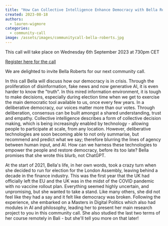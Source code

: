 ```yaml
---
title: "How Can Collective Intelligence Enhance Democracy with Bella Roberts"
created: 2023-08-18
authors: 
  - lauren-wigmore
categories: 
  - community-call
image: /assets/images/communitycall-bella-roberts.jpg
---
```

This call will take place on Wednesday 6th September 2023 at 730pm CET

[Register here for the call](https://us02web.zoom.us/meeting/register/tZ0sf-yhrzkrEta-tRdIVoWcAvBYycp7kkXw)

We are delighted to invite Bella Roberts for our next community call.

In this call Bella will discuss how our democracy is in crisis. Through the proliferation of disinformation, fake news and now generative AI, it is even harder to know the "truth". In this mired information environment, it is tough to make decisions, especially during election time when we get to exercise the main democratic tool available to us, once every few years. In a deliberative democracy, our voices matter more than our votes. Through deliberation, consensus can be built amongst a shared understanding, trust and empathy. Collective intelligence describes a form of collective decision making, which is being increasingly enabled by technology - allowing people to participate at scale, from any location. However, deliberative technologies are soon becoming able to not only summarise, but recommend and predict what we say; therefore blurring the lines of agency between human input, and AI. How can we harness these technologies to empower the people and restore democracy, before its too late? Bella promises that she wrote this blurb, not ChatGPT.

At the start of 2021, Bella's life, in her own words, took a crazy turn when she decided to run for election for the London Assembly, leaving behind a decade in the finance industry. This was the first year that the UK had officially left the EU and the UK was in the midst of the COVID pandemic with no vaccine rollout plan. Everything seemed highly uncertain, and unpromising, but she wanted to take a stand. Like many others, she did not feel like they had a say and it felt like democracy was broken. Following the experience, she embarked on a Masters in Digital Politics which also had modules in AI and philosophy, leading her to present her main research project to you in this community call. She also studied the last two terms of her course remotely in Bali - but she'll tell you more on that later!

